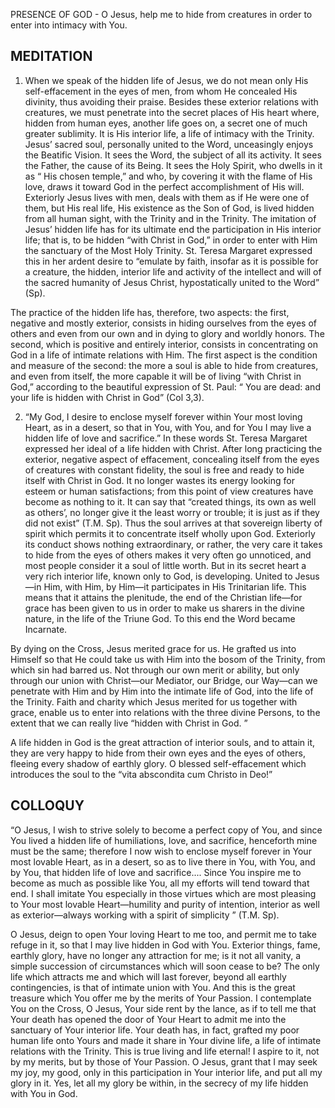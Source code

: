 PRESENCE OF GOD - O Jesus, help me to hide from creatures in order to enter into intimacy with You.

## MEDITATION

1. When we speak of the hidden life of Jesus, we do not mean only His self-effacement in the eyes of men, from whom He concealed His divinity, thus avoiding their praise. Besides these exterior relations with creatures, we must penetrate into the secret places of His heart where, hidden from human eyes, another life goes on, a secret one of much greater sublimity. It is His interior life, a life of intimacy with the Trinity. Jesus’ sacred soul, personally united to the Word, unceasingly enjoys the Beatific Vision. It sees the Word, the subject of all its activity. It sees the Father, the cause of its Being. It sees the Holy Spirit, who dwells in it as “ His chosen temple,” and who, by covering it with the flame of His love, draws it toward God in the perfect accomplishment of His will. Exteriorly Jesus lives with men, deals with them as if He were one of them, but His real life, His existence as the Son of God, is lived hidden from all human sight, with the Trinity and in the Trinity. The imitation of Jesus’ hidden life has for its ultimate end the participation in His interior life; that is, to be hidden “with Christ in God,” in order to enter with Him the sanctuary of the Most Holy Trinity. St. Teresa Margaret expressed this in her ardent desire to “emulate by faith, insofar as it is possible for a creature, the hidden, interior life and activity of the intellect and will of the sacred humanity of Jesus Christ, hypostatically united to the Word” (Sp).

The practice of the hidden life has, therefore, two aspects: the first, negative and mostly exterior, consists in hiding ourselves from the eyes of others and even from our own and in dying to glory and worldly honors. The second, which is positive and entirely interior, consists in concentrating on God in a life of intimate relations with Him. The first aspect is the condition and measure of the second: the more a soul is able to hide from creatures, and even from itself, the more capable it will be of living “with Christ in God,” according to the beautiful expression of St. Paul: “ You are dead: and your life is hidden with Christ in God”
(Col 3,3).


2. “My God, I desire to enclose myself forever within Your most loving Heart, as in a desert, so that in You, with You, and for You I may live a hidden life of love and sacrifice.” In these words St. Teresa Margaret expressed her ideal of a life hidden with Christ. After long practicing the exterior, negative aspect of effacement, concealing itself from the eyes of creatures with constant fidelity, the soul is free and ready to hide itself with Christ in God. It no longer wastes its energy looking for esteem or human satisfactions; from this point of view creatures have become as nothing to it. It can say that “created things, its own as well as others’, no longer give it the least worry or trouble; it is just as if they did not exist” (T.M. Sp). Thus the soul arrives at that sovereign liberty of spirit which permits it to concentrate itself wholly upon God.  Exteriorly its conduct shows nothing extraordinary, or rather, the very care it takes to hide from the eyes of others makes it very often go unnoticed, and most people consider it a soul of little worth. But in its secret heart a very rich interior life, known only to God, is developing. United to Jesus—in Him, with Him, by Him—it participates in His Trinitarian life. This means that it attains the plenitude, the end of the Christian life—for grace has been given to us in order to make us sharers in the divine nature, in the life of the Triune God. To this end the Word became Incarnate.

By dying on the Cross, Jesus merited grace for us. He grafted us into Himself so that He could take us with Him into the bosom of the Trinity, from which sin had barred us. Not through our own merit or ability, but only through our union with Christ—our Mediator, our Bridge, our Way—can we penetrate with Him and by Him into the intimate life of God, into the life of the Trinity. Faith and charity which Jesus merited for us together with grace, enable us to enter into relations with the three divine Persons, to the extent that we can really live “hidden with Christ in God. ”

A life hidden in God is the great attraction of interior souls, and to attain it, they are very happy to hide from their own eyes and the eyes of others, fleeing every shadow of earthly glory. O blessed self-effacement which introduces the soul to the “vita abscondita cum Christo in Deo!”

## COLLOQUY

“O Jesus, I wish to strive solely to become a perfect copy of You, and since You lived a hidden life of humiliations, love, and sacrifice, henceforth mine must be the same; therefore I now wish to enclose myself forever in Your most lovable Heart, as in a desert, so as to live there in You, with You, and by You, that hidden life of love and sacrifice.... Since You inspire me to become as much as possible like You, all my efforts will tend toward that end. I shall imitate You especially in those virtues which are most pleasing to Your most lovable Heart—humility and purity of intention, interior as well as exterior—always working with a spirit of simplicity ” (T.M. Sp).

O Jesus, deign to open Your loving Heart to me too, and permit me to take refuge in it, so that I may live hidden in God with You. Exterior things, fame, earthly glory, have no longer any attraction for me; is it not all vanity, a simple succession of circumstances which will soon cease to be? The only life which attracts me and which will last forever, beyond all earthly contingencies, is that of intimate union with You. And this is the great treasure which You offer me by the merits of Your Passion. I contemplate You on the Cross, O Jesus, Your side rent by the lance, as if to tell me that Your death has opened the door of Your Heart to admit me into the sanctuary of Your interior life. Your death has, in fact, grafted my poor human life onto Yours and made it share in Your divine life, a life of intimate relations with the Trinity. This is true living and life eternal! I aspire to it, not by my merits, but by those of Your Passion. O Jesus, grant that I may seek my joy, my good, only in this participation in Your interior life, and put all my glory in it. Yes, let all my glory be within, in the secrecy of my life hidden with You in God.